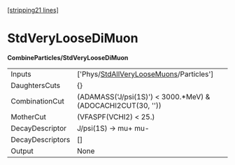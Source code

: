 [\[stripping21 lines\]](../stripping21-index.md)

# StdVeryLooseDiMuon

**CombineParticles/StdVeryLooseDiMuon**

|                  |                                                                                                     |
|------------------|-----------------------------------------------------------------------------------------------------|
| Inputs           | \['Phys/[StdAllVeryLooseMuons](../commonparticles/stripping21-stdallveryloosemuons.md)/Particles'\] |
| DaughtersCuts    | {}                                                                                                  |
| CombinationCut   | (ADAMASS('J/psi(1S)') \< 3000.\*MeV) & (ADOCACHI2CUT(30, ''))                                       |
| MotherCut        | (VFASPF(VCHI2) \< 25.)                                                                              |
| DecayDescriptor  | J/psi(1S) -\> mu+ mu-                                                                               |
| DecayDescriptors | \[\]                                                                                                |
| Output           | None                                                                                                |
